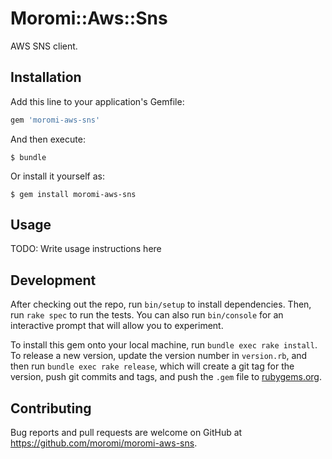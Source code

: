# Moromi::Aws::Sns

AWS SNS client.

## Installation

Add this line to your application's Gemfile:

```ruby
gem 'moromi-aws-sns'
```

And then execute:

    $ bundle

Or install it yourself as:

    $ gem install moromi-aws-sns

## Usage

TODO: Write usage instructions here

## Development

After checking out the repo, run `bin/setup` to install dependencies. Then, run `rake spec` to run the tests. You can also run `bin/console` for an interactive prompt that will allow you to experiment.

To install this gem onto your local machine, run `bundle exec rake install`. To release a new version, update the version number in `version.rb`, and then run `bundle exec rake release`, which will create a git tag for the version, push git commits and tags, and push the `.gem` file to [rubygems.org](https://rubygems.org).

## Contributing

Bug reports and pull requests are welcome on GitHub at https://github.com/moromi/moromi-aws-sns.


